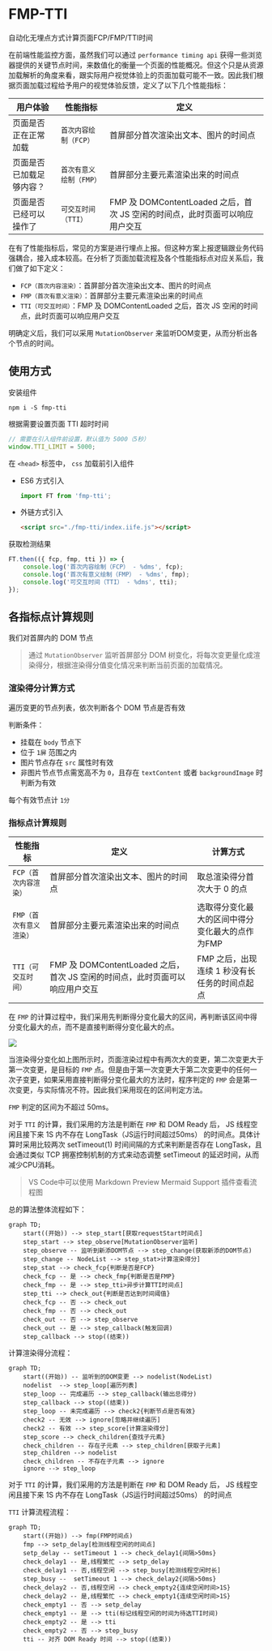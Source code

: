 # FMP-TTI
自动化无埋点方式计算页面FCP/FMP/TTI时间

在前端性能监控方面，虽然我们可以通过 `performance timing api` 获得一些浏览器提供的关键节点时间，来数值化的衡量一个页面的性能概况。但这个只是从资源加载解析的角度来看，跟实际用户视觉体验上的页面加载可能不一致。因此我们根据页面加载过程给予用户的视觉体验反馈，定义了以下几个性能指标：

| 用户体验 | 性能指标 | 定义 |
| - | - | - |
| 页面是否正在正常加载 | `首次内容绘制（FCP）` | 首屏部分首次渲染出文本、图片的时间点 |
| 页面是否已加载足够内容？ | `首次有意义绘制（FMP）` | 首屏部分主要元素渲染出来的时间点 |
| 页面是否已经可以操作了 | `可交互时间（TTI）` | FMP 及 DOMContentLoaded 之后，首次 JS 空闲的时间点，此时页面可以响应用户交互 |

在有了性能指标后，常见的方案是进行埋点上报。但这种方案上报逻辑跟业务代码强耦合，接入成本较高。在分析了页面加载流程及各个性能指标点对应关系后，我们做了如下定义：
- `FCP（首次内容渲染）`：首屏部分首次渲染出文本、图片的时间点
- `FMP（首次有意义渲染）`：首屏部分主要元素渲染出来的时间点
- `TTI（可交互时间）`：FMP 及 DOMContentLoaded 之后，首次 JS 空闲的时间点，此时页面可以响应用户交互

明确定义后，我们可以采用 `MutationObserver` 来监听DOM变更，从而分析出各个节点的时间。

## 使用方式

安装组件

```shell
npm i -S fmp-tti
```

根据需要设置页面 TTI 超时时间

```js
// 需要在引入组件前设置，默认值为 5000（5秒）
window.TTI_LIMIT = 5000;
```

在 `<head>` 标签中， `css` 加载前引入组件

- ES6 方式引入
    ```js
    import FT from 'fmp-tti';
    ```
- 外链方式引入
    ```html
    <script src="./fmp-tti/index.iife.js"></script>
    ```

获取检测结果

```js
FT.then(({ fcp, fmp, tti }) => {
    console.log('首次内容绘制（FCP） - %dms', fcp);
    console.log('首次有意义绘制（FMP） - %dms', fmp);
    console.log('可交互时间（TTI） - %dms', tti);
});
```

## 各指标点计算规则

我们对首屏内的 DOM 节点

> 通过 `MutationObserver` 监听首屏部分 DOM 树变化，将每次变更量化成渲染得分，根据渲染得分值变化情况来判断当前页面的加载情况。

### 渲染得分计算方式

遍历变更的节点列表，依次判断各个 DOM 节点是否有效

判断条件：
- 挂载在 `body` 节点下
- 位于 `1屏` 范围之内
- 图片节点存在 `src` 属性时有效
- 非图片节点节点需宽高不为 `0`，且存在 `textContent` 或者 `backgroundImage` 时判断为有效

每个有效节点计 `1分`

### 指标点计算规则

| 性能指标 | 定义 | 计算方式 |
|-|-|-
| `FCP（首次内容渲染）` | 首屏部分首次渲染出文本、图片的时间点 | 取总渲染得分首次大于 0 的点 |
| `FMP（首次有意义渲染）` | 首屏部分主要元素渲染出来的时间点 | 选取得分变化最大的区间中得分变化最大的点作为FMP |
| `TTI（可交互时间）` | FMP 及 DOMContentLoaded 之后，首次 JS 空闲的时间点，此时页面可以响应用户交互 | FMP 之后，出现连续 1 秒没有长任务的时间点起点 |

在 `FMP` 的计算过程中，我们采用先判断得分变化最大的区间，再判断该区间中得分变化最大的点，而不是直接判断得分变化最大的点。

![](https://y.gtimg.cn/music/common/upload/t_cm3_photo_publish/1742624.png)

当渲染得分变化如上图所示时，页面渲染过程中有两次大的变更，第二次变更大于第一次变更，是目标的 `FMP` 点。但是由于第一次变更大于第二次变更中的任何一次子变更，如果采用直接判断得分变化最大的方法时，程序判定的 `FMP` 会是第一次变更，与实际情况不符。因此我们采用现在的区间判定方法。

`FMP` 判定的区间为不超过 50ms。

对于 `TTI` 的计算，我们采用的方法是判断在 `FMP` 和 DOM Ready 后， JS 线程空闲且接下来 1S 内不存在 LongTask（JS运行时间超过50ms） 的时间点。具体计算时采用比较两次 setTimeout(1) 时间间隔的方式来判断是否存在 LongTask，且会通过类似 TCP 拥塞控制机制的方式来动态调整 setTimeout 的延迟时间，从而减少CPU消耗。

> VS Code中可以使用 Markdown Preview Mermaid Support 插件查看流程图

总的算法整体流程如下：
```mermaid
graph TD;
    start((开始)) --> step_start[获取requestStart时间点]
    step_start --> step_observe[MutationObserver监听]
    step_observe -- 监听到新添DOM节点 --> step_change(获取新添的DOM节点)
    step_change -- NodeList --> step_stat>计算渲染得分]
    step_stat --> check_fcp{判断是否是FCP}
    check_fcp -- 是 --> check_fmp{判断是否是FMP}
    check_fmp -- 是 --> step_tti>异步计算TTI时间点]
    step_tti --> check_out{判断是否达到时间阈值}
    check_fcp -- 否 --> check_out
    check_fmp -- 否 --> check_out
    check_out -- 否 --> step_observe
    check_out -- 是 --> step_callback(触发回调)
    step_callback --> stop((结束))
```

计算渲染得分流程：
```mermaid
graph TD;
    start((开始)) -- 监听到的DOM变更 --> nodelist(NodeList)
    nodelist  --> step_loop[遍历列表]
    step_loop -- 完成遍历 --> step_callback(输出总得分)
    step_callback --> stop((结束))
    step_loop -- 未完成遍历 --> check2{判断节点是否有效}
    check2 -- 无效 --> ignore[忽略并继续遍历]
    check2 -- 有效 --> step_score[计算渲染得分]
    step_score --> check_children{查找子元素}
    check_children -- 存在子元素 --> step_children[获取子元素]
    step_children --> nodelist
    check_children -- 不存在子元素 --> ignore
    ignore --> step_loop
```

对于 `TTI` 的计算，我们采用的方法是判断在 `FMP` 和 DOM Ready 后， JS 线程空闲且接下来 1S 内不存在 LongTask（JS运行时间超过50ms） 的时间点

`TTI` 计算流程流程：
```mermaid
graph TD;
    start((开始)) --> fmp(FMP时间点)
    fmp --> setp_delay[检测线程空闲的时间点]
    setp_delay -- setTimeout 1 --> check_delay1{间隔>50ms}
    check_delay1 -- 是,线程繁忙 --> setp_delay
    check_delay1 -- 否,线程空闲 --> step_busy[检测线程空闲时长]
    step_busy --  setTimeout 1 --> check_delay2{间隔>50ms}
    check_delay2 -- 否,线程空闲 --> check_empty2{连续空闲时间>1S}
    check_delay2 -- 是,线程繁忙 --> check_empty1{连续空闲时间>1S}
    check_empty1 -- 否 --> setp_delay
    check_empty1 -- 是 --> tti(标记线程空闲的时间为待选TTI时间)
    check_empty2 -- 是 --> tti
    check_empty2 -- 否 --> step_busy
    tti -- 对齐 DOM Ready 时间 --> stop((结束))
```
